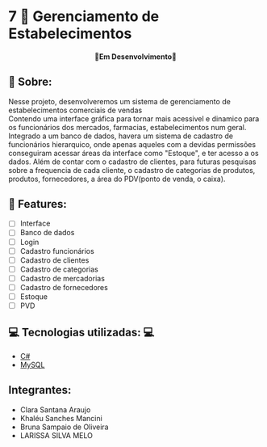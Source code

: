 # 7 :open_file_folder: Gerenciamento de Estabelecimentos
<h4 align="center">🚧Em Desenvolvimento🚧</h4>

## :scroll: Sobre: 
Nesse projeto, desenvolveremos um sistema de gerenciamento de estabelecimentos comerciais de vendas <br/>
Contendo uma interface gráfica para tornar mais acessivel e dinamico para os funcionários dos mercados, farmacias, estabelecimentos num geral.<br/>
Integrado a um banco de dados, havera um sistema de cadastro de funcionários hierarquico, onde apenas aqueles com a devidas permissões conseguiram 
acessar áreas da interface como "Estoque", e ter acesso a os dados. Além de contar com o cadastro de clientes, para futuras pesquisas sobre a 
frequencia de cada cliente, o cadastro de categorias de produtos, produtos, fornecedores, a área do PDV(ponto de venda, o caixa).<br>

## :newspaper: Features: 
- [ ] Interface 
- [ ] Banco de dados
- [ ] Login
- [ ] Cadastro funcionários
- [ ] Cadastro de clientes
- [ ] Cadastro de categorias
- [ ] Cadastro de mercadorias
- [ ] Cadastro de fornecedores
- [ ] Estoque
- [ ] PVD 

## :computer: Tecnologias utilizadas: :computer:
- [C#](https://learn.microsoft.com/pt-br/dotnet/csharp/)
- [MySQL](https://dev.mysql.com/doc/)

## Integrantes:
- Clara Santana Araujo
- Khaléu Sanches Mancini
- Bruna Sampaio de Oliveira
- LARISSA SILVA MELO
